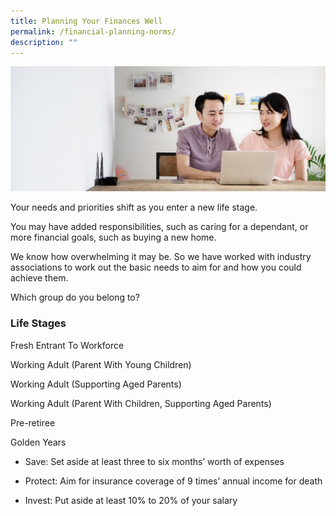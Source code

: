 ```yaml
---
title: Planning Your Finances Well
permalink: /financial-planning-norms/
description: ""
---
```

![Are Your Planning Your Finances](/images/Are%20You%20Planning%20Your%20Finances/planning%20your%20finances.jfif)

Your needs and priorities shift as you enter a new life stage. 

You may have added responsibilities, such as caring for a dependant, or more financial goals, such as buying a new home. 

We know how overwhelming it may be. So we have worked with industry associations to work out the basic needs to aim for and how you could achieve them. 

Which group do you belong to?

### Life Stages

Fresh Entrant To Workforce

Working Adult (Parent With Young Children)

Working Adult (Supporting Aged Parents)

Working Adult (Parent With Children, Supporting Aged Parents)

Pre-retiree

Golden Years



* Save: Set aside at least three to six months’ worth of expenses

* Protect: Aim for insurance coverage of 9 times’ annual income for death

* Invest: Put aside at least 10% to 20% of your salary